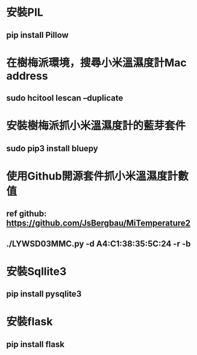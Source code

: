 # 安裝PIL
## pip install Pillow

# 在樹梅派環境，搜尋小米溫濕度計Mac address
## sudo hcitool lescan –duplicate

# 安裝樹梅派抓小米溫濕度計的藍芽套件
## sudo pip3 install bluepy

# 使用Github開源套件抓小米溫濕度計數值
## ref github: https://github.com/JsBergbau/MiTemperature2
## ./LYWSD03MMC.py -d A4:C1:38:35:5C:24  -r -b

# 安裝Sqllite3
## pip install pysqlite3

# 安裝flask
## pip install flask

